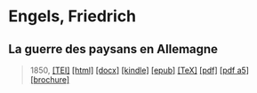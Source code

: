 # Engels, Friedrich
## La guerre des paysans en Allemagne

> 1850,  <a title="Source XML/TEI" class="mime48 tei" href="https://hurlus.github.io/tei/engels1850_guerre-paysans.xml">[TEI]</a>  <a title="HTML une page" class="mime48 html" href="https://hurlus.github.io/engels1850_guerre-paysans/engels1850_guerre-paysans.html">[html]</a>  <a title="Bureautique (LibreOffice, MS.Word)" class="mime48 docx" href="https://hurlus.github.io/engels1850_guerre-paysans/engels1850_guerre-paysans.docx">[docx]</a>  <a title="Amazon.kindle" class="mime48 mobi" href="https://hurlus.github.io/engels1850_guerre-paysans/engels1850_guerre-paysans.mobi">[kindle]</a>  <a title="EPUB, pour liseuses et téléphones" class="mime48 epub" href="https://hurlus.github.io/engels1850_guerre-paysans/engels1850_guerre-paysans.epub">[epub]</a>  <a title="LaTeX" class="mime48 tex" href="https://hurlus.github.io/engels1850_guerre-paysans/engels1850_guerre-paysans.tex">[TeX]</a>  <a title="PDF à imprimer, A4 2 colonnes" class="mime48 pdf" href="https://hurlus.github.io/engels1850_guerre-paysans/engels1850_guerre-paysans.pdf">[pdf]</a>  <a title="PDF à lire, A5 une colonne" class="mime48 a5" href="https://hurlus.github.io/engels1850_guerre-paysans/engels1850_guerre-paysans_a5.pdf">[pdf a5]</a>  <a title="Brochure à agrafer, pdf imposé pour imprimante recto/verso" class="mime48 brochure" href="https://hurlus.github.io/engels1850_guerre-paysans/engels1850_guerre-paysans_brochure.pdf">[brochure]</a> 
